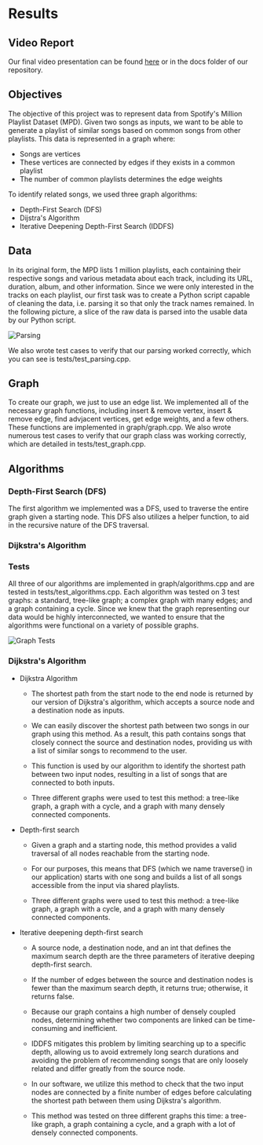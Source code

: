 # Results

## Video Report

Our final video presentation can be found [here](https://drive.google.com/file/d/1zBpBYBeDKzOXw1QtpB0e_YpvLzq0iCOb/view?usp=sharing) or in the docs folder of our repository.

## Objectives

The objective of this project was to represent data from Spotify's Million Playlist Dataset (MPD). Given two songs as inputs, we want to be able to generate a playlist of similar songs based on common songs from other playlists. This data is represented in a graph where:
* Songs are vertices
* These vertices are connected by edges if they exists in a common playlist
* The number of common playlists determines the edge weights

To identify related songs, we used three graph algorithms:
* Depth-First Search (DFS)
* Dijstra's Algorithm
* Iterative Deepening Depth-First Search (IDDFS)

## Data

In its original form, the MPD lists 1 million playlists, each containing their respective songs and various metadata about each track, including its URL, duration, album, and other information. Since we were only interested in the tracks on each playlist, our first task was to create a Python script capable of cleaning the data, i.e. parsing it so that only the track names remained. In the following picture, a slice of the raw data is parsed into the usable data by our Python script. 

![Parsing](https://github-dev.cs.illinois.edu/cs225-fa21/sperka2-rohanhh2-guneets2-salunke4/blob/main/docs/images/parsing.png)

We also wrote test cases to verify that our parsing worked correctly, which you can see is tests/test_parsing.cpp. 

## Graph

To create our graph, we just to use an edge list. We implemented all of the necessary graph functions, including insert & remove vertex, insert & remove edge, find advjacent vertices, get edge weights, and a few others. These functions are implemented in graph/graph.cpp. We also wrote numerous test cases to verify that our graph class was working correctly, which are detailed in tests/test_graph.cpp. 

## Algorithms

### Depth-First Search (DFS)

The first algorithm we implemented was a DFS, used to traverse the entire graph given a starting node. This DFS also utilizes a helper function, to aid in the recursive nature of the DFS traversal.

### Dijkstra's Algorithm



### Tests

All three of our algorithms are implemented in graph/algorithms.cpp and are tested in tests/test_algorithms.cpp. Each algorithm was tested on 3 test graphs: a standard, tree-like graph; a complex graph with many edges; and a graph containing a cycle. Since we knew that the graph representing our data would be highly interconnected, we wanted to ensure that the algorithms were functional on a variety of possible graphs. 

![Graph Tests](https://github-dev.cs.illinois.edu/cs225-fa21/sperka2-rohanhh2-guneets2-salunke4/blob/main/docs/images/tests.png)

### Dijkstra's Algorithm

* Dijkstra Algorithm

    * The shortest path from the start node to the end node is returned by our version of Dijkstra's algorithm, which accepts a source node and a destination node as inputs.

    * We can easily discover the shortest path between two songs in our graph using this method. As a result, this path contains songs that closely connect the source and destination nodes, providing us with a list of similar songs to recommend to the user.

    * This function is used by our algorithm to identify the shortest path between two input nodes, resulting in a list of songs that are connected to both inputs.

    * Three different graphs were used to test this method: a tree-like graph, a graph with a cycle, and a graph with many densely connected components.

* Depth-first search

    * Given a graph and a starting node, this method provides a valid traversal of all nodes reachable from the starting node.

    * For our purposes, this means that DFS (which we name traverse() in our application) starts with one song and builds a list of all songs accessible from the input via shared playlists.

    * Three different graphs were used to test this method: a tree-like graph, a graph with a cycle, and a graph with many densely connected components.

* Iterative deepening depth-first search
    * A source node, a destination node, and an int that defines the maximum search depth are the three parameters of iterative deeping depth-first search.

    * If the number of edges between the source and destination nodes is fewer than the maximum search depth, it returns true; otherwise, it returns false.

    * Because our graph contains a high number of densely coupled nodes, determining whether two components are linked can be time-consuming and inefficient.

    * IDDFS mitigates this problem by limiting searching up to a specific depth, allowing us to avoid extremely long search durations and avoiding the problem of recommending songs that are only loosely related and differ greatly from the source node.

    * In our software, we utilize this method to check that the two input nodes are connected by a finite number of edges before calculating the shortest path between them using Dijkstra's algorithm.

    * This method was tested on three different graphs this time: a tree-like graph, a graph containing a cycle, and a graph with a lot of densely connected components.
